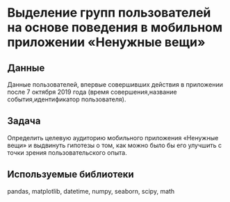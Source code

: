 # Выделение групп пользователей на основе поведения в мобильном приложении «Ненужные вещи»
## Данные
Данные пользователей, впервые совершивших действия в приложении после 7 октября 2019 года (время совершения,название события,идентификатор пользователя).
## Задача
Определить целевую аудиторию мобильного приложения «Ненужные вещи» и выдвинуть гипотезы о том, как можно было бы его улучшить с точки зрения пользовательского опыта.
## Используемые библиотеки
pandas, matplotlib, datetime, numpy, seaborn, scipy, math
